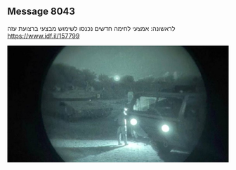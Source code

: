 ## Message 8043

לראשונה:
אמצעי לחימה חדשים נכנסו לשימוש מבצעי ברצועת עזה
https://www.idf.il/157799

![Photo](8043/8043_photo.jpg)
